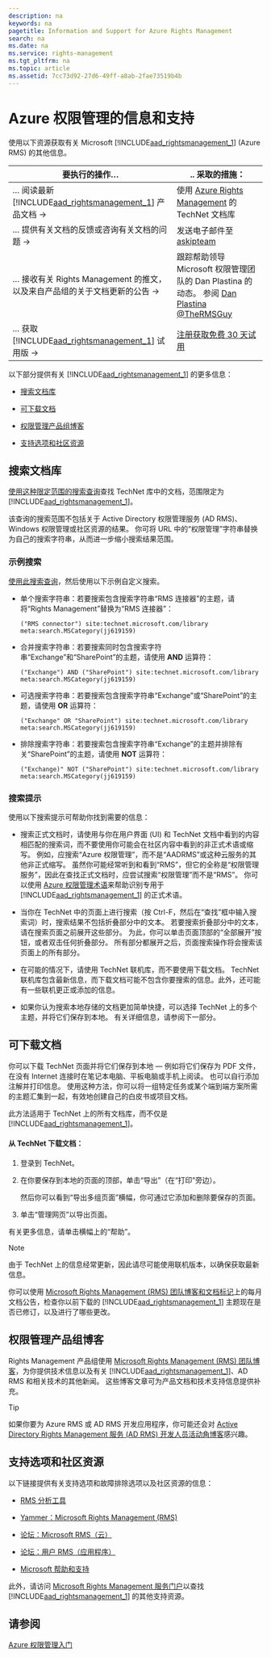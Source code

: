 ```yaml
---
description: na
keywords: na
pagetitle: Information and Support for Azure Rights Management
search: na
ms.date: na
ms.service: rights-management
ms.tgt_pltfrm: na
ms.topic: article
ms.assetid: 7cc73d92-27d6-49ff-a8ab-2fae73519b4b
---
```

# Azure 权限管理的信息和支持
使用以下资源获取有关 Microsoft [!INCLUDE[aad_rightsmanagement_1](../Token/aad_rightsmanagement_1_md.md)] (Azure RMS) 的其他信息。

|要执行的操作…|.. 采取的措施：|
|-----------|-------------|
|… 阅读最新 [!INCLUDE[aad_rightsmanagement_1](../Token/aad_rightsmanagement_1_md.md)] 产品文档 →|使用 [Azure Rights Management](../Topic/Azure_Rights_Management.md) 的 TechNet 文档库|
|… 提供有关文档的反馈或咨询有关文档的问题 →|发送电子邮件至 [askipteam](mailto:%20askipteam@microsoft.com?subject=Documentation%20feedback)|
|… 接收有关 Rights Management 的推文，以及来自产品组的关于文档更新的公告 →|跟踪帮助领导 Microsoft 权限管理团队的 Dan Plastina 的动态。 参阅 [Dan Plastina @TheRMSGuy](https://twitter.com/TheRMSGuy)|
|… 获取 [!INCLUDE[aad_rightsmanagement_1](../Token/aad_rightsmanagement_1_md.md)] 试用版 →|[注册获取免费 30 天试用](https://portal.microsoftonline.com/Signup/MainSignUp15.aspx?&amp;OfferId=A43415D3-404C-4df3-B31B-AAD28118A778&amp;dl=RIGHTSMANAGEMENT&amp;ali=1)|
以下部分提供有关 [!INCLUDE[aad_rightsmanagement_1](../Token/aad_rightsmanagement_1_md.md)] 的更多信息：

-   [搜索文档库](../Topic/Information_and_Support_for_Azure_Rights_Management.md#BKMK_SearchTips)

-   [可下载文档](../Topic/Information_and_Support_for_Azure_Rights_Management.md#BKMK_Download)

-   [权限管理产品组博客](../Topic/Information_and_Support_for_Azure_Rights_Management.md#BKMK_ProductGroupBlog)

-   [支持选项和社区资源](../Topic/Information_and_Support_for_Azure_Rights_Management.md#BKMK_SupportOptions)

## <a name="BKMK_SearchTips"></a>搜索文档库
[使用这种限定范围的搜索查询](http://www.bing.com/search?q=%28"Rights%20Management"%29%20site:technet.microsoft.com/library%20meta:search.MSCategory%28jj619159%29)查找 TechNet 库中的文档，范围限定为 [!INCLUDE[aad_rightsmanagement_1](../Token/aad_rightsmanagement_1_md.md)]。

该查询的搜索范围不包括关于 Active Directory 权限管理服务 (AD RMS)、Windows 权限管理或社区资源的结果。 你可将 URL 中的“权限管理”字符串替换为自己的搜索字符串，从而进一步缩小搜索结果范围。

### 示例搜索
[使用此搜索查询](http://www.bing.com/search?q=%28"Rights%20Management"%29%20site:technet.microsoft.com/library%20meta:search.MSCategory%28jj619159%29)，然后使用以下示例自定义搜索。

-   单个搜索字符串：若要搜索包含搜索字符串“RMS 连接器”的主题，请将“Rights Management”替换为“RMS 连接器”：

    ```
    ("RMS connector") site:technet.microsoft.com/library meta:search.MSCategory(jj619159)
    ```

-   合并搜索字符串：若要搜索同时包含搜索字符串“Exchange”和“SharePoint”的主题，请使用 **AND** 运算符：

    ```
    ("Exchange") AND ("SharePoint") site:technet.microsoft.com/library meta:search.MSCategory(jj619159)
    ```

-   可选搜索字符串：若要搜索包含搜索字符串“Exchange”或“SharePoint”的主题，请使用 **OR** 运算符：

    ```
    ("Exchange" OR "SharePoint") site:technet.microsoft.com/library meta:search.MSCategory(jj619159)
    ```

-   排除搜索字符串：若要搜索包含搜索字符串“Exchange”的主题并排除有关“SharePoint”的主题，请使用 **NOT** 运算符：

    ```
    ("Exchange)" NOT ("SharePoint") site:technet.microsoft.com/library meta:search.MSCategory(jj619159)
    ```

### 搜索提示
使用以下搜索提示可帮助你找到需要的信息：

-   搜索正式文档时，请使用与你在用户界面 (UI) 和 TechNet 文档中看到的内容相匹配的搜索词，而不要使用你可能会在社区内容中看到的非正式术语或缩写。 例如，应搜索“Azure 权限管理”，而不是“AADRMS”或这种云服务的其他非正式缩写。 虽然你可能经常听到和看到“RMS”，但它的全称是“权限管理服务”，因此在查找正式文档时，应尝试搜索“权限管理”而不是“RMS”。 你可以使用 [Azure 权限管理术语](../Topic/Terminology_for_Azure_Rights_Management.md)来帮助识别专用于 [!INCLUDE[aad_rightsmanagement_1](../Token/aad_rightsmanagement_1_md.md)] 的正式术语。

-   当你在 TechNet 中的页面上进行搜索（按 Ctrl-F，然后在“查找”框中输入搜索词）时，搜索结果不包括折叠部分中的文本。 若要搜索折叠部分中的文本，请在搜索页面之前展开这些部分。 为此，你可以单击页面顶部的“全部展开”按钮，或者双击任何折叠部分。 所有部分都展开之后，页面搜索操作将会搜索该页面上的所有部分。

-   在可能的情况下，请使用 TechNet 联机库，而不要使用下载文档。 TechNet 联机库包含最新信息，而下载文档可能不包含你要搜索的信息。此外，还可能有一些联机更正或添加的信息。

-   如果你认为搜索本地存储的文档更加简单快捷，可以选择 TechNet 上的多个主题，并将它们保存到本地。 有关详细信息，请参阅下一部分。

## <a name="BKMK_Download"></a>可下载文档
你可以下载 TechNet 页面并将它们保存到本地 — 例如将它们保存为 PDF 文件，在没有 Internet 连接时在笔记本电脑、平板电脑或手机上阅读。 也可以自行添加注解并打印信息。 使用这种方法，你可以将一组特定任务或某个端到端方案所需的主题汇集到一起，有效地创建自己的白皮书或项目文档。

此方法适用于 TechNet 上的所有文档库，而不仅是 [!INCLUDE[aad_rightsmanagement_1](../Token/aad_rightsmanagement_1_md.md)]。

#### 从 TechNet 下载文档：

1.  登录到 TechNet。

2.  在你要保存到本地的页面的顶部，单击“导出”（在“打印”旁边）。

    然后你可以看到“导出多组页面”横幅，你可通过它添加和删除要保存的页面。

3.  单击“管理网页”以导出页面。

有关更多信息，请单击横幅上的“帮助”。

> [!NOTE]
> 由于 TechNet 上的信息经常更新，因此请尽可能使用联机版本，以确保获取最新信息。
> 
> 你可以使用 [Microsoft Rights Management (RMS) 团队博客和文档标记](http://blogs.technet.com/b/rms/archive/tags/docs/)上的每月文档公告，检查你以前下载的 [!INCLUDE[aad_rightsmanagement_1](../Token/aad_rightsmanagement_1_md.md)] 主题现在是否已修订，以及进行了哪些更改。

## <a name="BKMK_ProductGroupBlog"></a>权限管理产品组博客
Rights Management 产品组使用 [Microsoft Rights Management (RMS) 团队博客](http://blogs.technet.com/b/rms/)，为你提供技术信息以及有关 [!INCLUDE[aad_rightsmanagement_1](../Token/aad_rightsmanagement_1_md.md)]、AD RMS 和相关技术的其他新闻。 这些博客文章可为产品文档和技术支持信息提供补充。

> [!TIP]
> 如果你要为 Azure RMS 或 AD RMS 开发应用程序，你可能还会对 [Active Directory Rights Management 服务 (AD RMS) 开发人员活动角博客](http://blogs.msdn.com/b/rms/)感兴趣。

## <a name="BKMK_SupportOptions"></a>支持选项和社区资源
以下链接提供有关支持选项和故障排除选项以及社区资源的信息：

-   [RMS 分析工具](http://www.microsoft.com/en-us/download/details.aspx?id=46437)

-   [Yammer：Microsoft Rights Management (RMS)](http://www.yammer.com/AskIPTeam)

-   [论坛：Microsoft RMS（云）](https://social.technet.microsoft.com/Forums/en-US/home?forum=rmscloud)

-   [论坛：用户 RMS（应用程序）](https://social.technet.microsoft.com/Forums/en-US/home?forum=rmsapps)

-   [Microsoft 帮助和支持](http://go.microsoft.com/fwlink/?LinkId=243064)

此外，请访问 [Microsoft Rights Management 服务门户](http://www.microsoft.com/rms)以查找 [!INCLUDE[aad_rightsmanagement_1](../Token/aad_rightsmanagement_1_md.md)] 的其他支持资源。

## 请参阅
[Azure 权限管理入门](../Topic/Getting_Started_with_Azure_Rights_Management.md)

